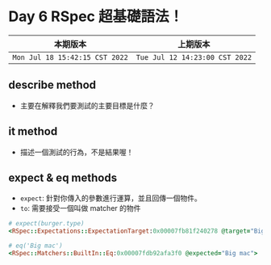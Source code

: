 # Day 6 RSpec 超基礎語法！

|本期版本|上期版本
|:---:|:---:|
`Mon Jul 18 15:42:15 CST 2022` | `Tue Jul 12 14:23:00 CST 2022`


## describe method

* 主要在解釋我們要測試的主要目標是什麼？

## it method

* 描述一個測試的行為，不是結果喔！

## expect & eq methods

* `expect`: 針對你傳入的參數進行運算，並且回傳一個物件。
* `to`: 需要接受一個叫做 matcher 的物件


```ruby
# expect(burger.type)
<RSpec::Expectations::ExpectationTarget:0x00007fb81f240278 @target="Big mac">

# eq('Big mac')
<RSpec::Matchers::BuiltIn::Eq:0x00007fdb92afa3f0 @expected="Big mac">
```